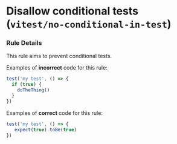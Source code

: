 # Disallow conditional tests (`vitest/no-conditional-in-test`)


<!-- end auto-generated rule header -->
### Rule Details

This rule aims to prevent conditional tests.

Examples of **incorrect** code for this rule:

```js
test('my test', () => {
  if (true) {
	doTheThing()
  }
})
```

Examples of **correct** code for this rule:

```js
test('my test', () => {
   expect(true).toBe(true)
})
```

